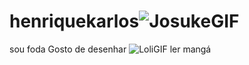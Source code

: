 # henriquekarlos![JosukeGIF](https://github.com/user-attachments/assets/61960e9a-d56b-4884-927d-ecadea270b9d)
sou foda 
Gosto de desenhar
![LoliGIF](https://github.com/user-attachments/assets/61f8cf26-1c09-4ca0-bea3-f59410e9cc0f)
ler mangá
